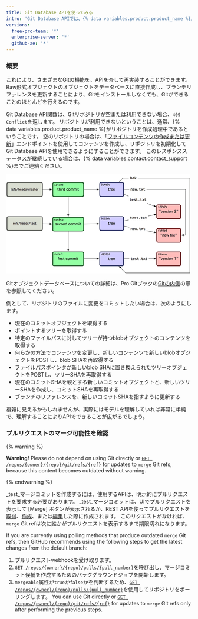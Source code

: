 ```yaml
---
title: Git Database APIを使ってみる
intro: 'Git Database APIでは、{% data variables.product.product_name %}上のGitデータベースに対してRaw形式のGitオブジェクトを読み書きしたり、リファレンス (ブランチheadやタグ) をリストおよび更新したりすることができます。'
versions:
  free-pro-team: '*'
  enterprise-server: '*'
  github-ae: '*'
---
```


### 概要

これにより、さまざまなGitの機能を、APIを介して再実装することができます。Raw形式オブジェクトのオブジェクトをデータベースに直接作成し、ブランチリファレンスを更新することにより、Gitをインストールしなくても、Gitができることのほとんどを行えるのです。

Git Database API関数は、Gitリポジトリが空または利用できない場合、`409 Conflict`を返します。  リポジトリが利用できないということは、通常、{% data variables.product.product_name %}がリポジトリを作成処理中であるということです。 空のリポジトリの場合は、「[ファイルコンテンツの作成または更新](/v3/repos/contents/#create-or-update-file-contents)」エンドポイントを使用してコンテンツを作成し、リポジトリを初期化してGit Database APIを使用できるようにすることができます。 このレスポンスステータスが継続している場合は、{% data variables.contact.contact_support %}までご連絡ください。

![Gitデータベースの概要](/assets/images/git-database-overview.png)

Gitオブジェクトデータベースについての詳細は、Pro Gitブックの[Gitの内側](http://git-scm.com/book/en/v1/Git-Internals)の章を参照してください。

例として、リポジトリのファイルに変更をコミットしたい場合は、次のようにします。

* 現在のコミットオブジェクトを取得する
* ポイントするツリーを取得する
* 特定のファイルパスに対してツリーが持つblobオブジェクトのコンテンツを取得する
* 何らかの方法でコンテンツを変更し、新しいコンテンツで新しいblobオブジェクトをPOSTし、blob SHAを再取得する
* ファイルパスポインタが新しいblob SHAに置き換えられたツリーオブジェクトをPOSTし、ツリーSHAを再取得する
* 現在のコミットSHAを親とする新しいコミットオブジェクトと、新しいツリーSHAを作成し、コミットSHAを再取得する
* ブランチのリファレンスを、新しいコミットSHAを指すように更新する

複雑に見えるかもしれませんが、実際にはモデルを理解していれば非常に単純で、理解することによりAPIでできることが広がるでしょう。

### プルリクエストのマージ可能性を確認

{% warning %}

**Warning!** Please do not depend on using Git directly or [`GET /repos/{owner}/{repo}/git/refs/{ref}`](/v3/git/refs/#get-a-reference)  for updates to `merge` Git refs, because this content becomes outdated without warning.

{% endwarning %}

_test_マージコミットを作成するには、使用するAPIは、明示的にプルリクエストを要求する必要があります。 _test_マージコミットは、UIでプルリクエストを表示して [Merge] ボタンが表示されるか、REST APIを使ってプルリクエストを[取得](/v3/pulls/#get-a-pull-request)、[作成](/v3/pulls/#create-a-pull-request)、または[編集](/v3/pulls/#update-a-pull-request)した際に作成されます。 このリクエストがなければ、`merge` Git refは次に誰かがプルリクエストを表示するまで期限切れになります。

If you are currently using polling methods that produce outdated `merge` Git refs, then GitHub recommends using the following steps to get the latest changes from the default branch:

1. プルリクエストwebhookを受け取ります。
2. [`GET /repos/{owner}/{repo}/pulls/{pull_number}`](/v3/pulls/#get-a-pull-request)を呼び出し、マージコミット候補を作成するためのバックグラウンドジョブを開始します。
3. `mergeable`属性が`true`か`false`かを判断するため、[`GET /repos/{owner}/{repo}/pulls/{pull_number}`](/v3/pulls/#get-a-pull-request)を使用してリポジトリをポーリングします。 You can use Git directly or [`GET /repos/{owner}/{repo}/git/refs/{ref}`](/v3/git/refs/#get-a-reference) for updates to `merge` Git refs only after performing the previous steps.
